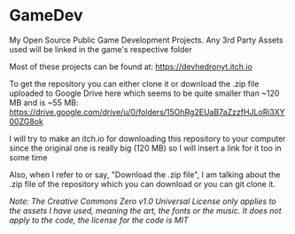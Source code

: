 # GameDev
My Open Source Public Game Development Projects. Any 3rd Party Assets used will be linked in the game's respective folder

Most of these projects can be found at: https://devhedronyt.itch.io

To get the repository you can either clone it or download the .zip file uploaded to Google Drive here which seems to be quite smaller than ~120 MB and is ~55 MB:  https://drive.google.com/drive/u/0/folders/15OhRg2EUaB7aZzzfHJLoRi3XY00ZG8ok

I will try to make an itch.io for downloading this repository to your computer since the original one is really big (120 MB) so I will insert a link for it too in some time

Also, when I refer to or say, "Download the .zip file", I am talking about the .zip file of the repository which you can download or you can git clone it. 

*Note: The Creative Commons Zero v1.0 Universal License only applies to the assets I have used, meaning the art, the fonts or the music. It does not apply to the code, the license for the code is MIT* 
